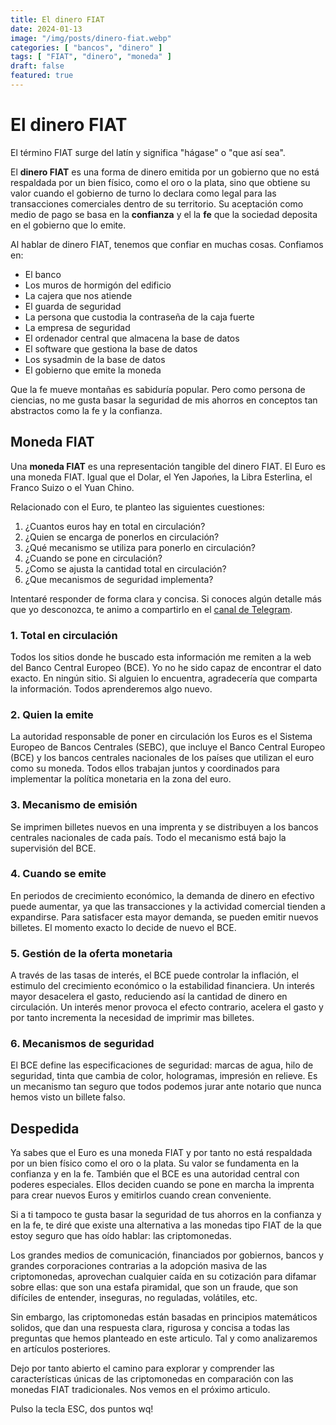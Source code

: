 ```yaml
---
title: El dinero FIAT
date: 2024-01-13
image: "/img/posts/dinero-fiat.webp"
categories: [ "bancos", "dinero" ]
tags: [ "FIAT", "dinero", "moneda" ]
draft: false
featured: true
---
```


# El dinero FIAT

El término FIAT surge del latín y significa "hágase" o "que así sea".

El **dinero FIAT** es una forma de dinero emitida por un gobierno que no está respaldada por un bien físico, como el oro o la plata, sino que obtiene su valor cuando el gobierno de turno lo declara como legal para las transacciones comerciales dentro de su territorio. Su aceptación como medio de pago se basa en la **confianza** y el la **fe** que la sociedad deposita en el gobierno que lo emite.

Al hablar de dinero FIAT, tenemos que confiar en muchas cosas. Confiamos en:

- El banco
- Los muros de hormigón del edificio
- La cajera que nos atiende
- El guarda de seguridad
- La persona que custodia la contraseña de la caja fuerte
- La empresa de seguridad
- El ordenador central que almacena la base de datos
- El software que gestiona la base de datos
- Los sysadmin de la base de datos
- El gobierno que emite la moneda

Que la fe mueve montañas es sabiduría popular. Pero como persona de ciencias, no me gusta basar la seguridad de mis ahorros en conceptos tan abstractos como la fe y la confianza.

## Moneda FIAT

Una **moneda FIAT** es una representación tangible del dinero FIAT. El Euro es una moneda FIAT. Igual que el Dolar, el Yen Japońes, la Libra Esterlina, el Franco Suizo o el Yuan Chino.

Relacionado con el Euro, te planteo las siguientes cuestiones:

1. ¿Cuantos euros hay en total en circulación?
2. ¿Quien se encarga de ponerlos en circulación?
3. ¿Qué mecanismo se utiliza para ponerlo en circulación?
4. ¿Cuando se pone en circulación?
5. ¿Como se ajusta la cantidad total en circulación?
6. ¿Que mecanismos de seguridad implementa?

Intentaré responder de forma clara y concisa. Si conoces algún detalle más que yo desconozca, te animo a compartirlo en el [canal de Telegram](https://t.me/lateclaescape).

### 1. Total en circulación

Todos los sitios donde he buscado esta información me remiten a la web del Banco Central Europeo (BCE). Yo no he sido capaz de encontrar el dato exacto. En ningún sitio. Si alguien lo encuentra, agradecería que comparta la información. Todos aprenderemos algo nuevo.

### 2. Quien la emite

La autoridad responsable de poner en circulación los Euros es el Sistema Europeo de Bancos Centrales (SEBC), que incluye el Banco Central Europeo (BCE) y los bancos centrales nacionales de los países que utilizan el euro como su moneda. Todos ellos trabajan juntos y coordinados para implementar la política monetaria en la zona del euro.

### 3. Mecanismo de emisión

Se imprimen billetes nuevos en una imprenta y se distribuyen a los bancos centrales nacionales de cada país. Todo el mecanismo está bajo la supervisión del BCE.

### 4. Cuando se emite

En periodos de crecimiento económico, la demanda de dinero en efectivo puede aumentar, ya que las transacciones y la actividad comercial tienden a expandirse. Para satisfacer esta mayor demanda, se pueden emitir nuevos billetes. El momento exacto lo decide de nuevo el BCE.

### 5. Gestión de la oferta monetaria

A través de las tasas de interés, el BCE puede controlar la inflación, el estimulo del crecimiento económico o la estabilidad financiera. Un interés mayor desacelera el gasto, reduciendo así la cantidad de dinero en circulación. Un interés menor provoca el efecto contrario, acelera el gasto y por tanto incrementa la necesidad de imprimir mas billetes.

### 6. Mecanismos de seguridad

El BCE define las especificaciones de seguridad: marcas de agua, hilo de seguridad, tinta que cambia de color, hologramas, impresión en relieve. Es un mecanismo tan seguro que todos podemos jurar ante notario que nunca hemos visto un billete falso.

## Despedida

Ya sabes que el Euro es una moneda FIAT y por tanto no está respaldada por un bien físico como el oro o la plata. Su valor se fundamenta en la confianza y en la fe. También que el BCE es una autoridad central con poderes especiales. Ellos deciden cuando se pone en marcha la imprenta para crear nuevos Euros y emitirlos cuando crean conveniente.

Si a ti tampoco te gusta basar la seguridad de tus ahorros en la confianza y en la fe, te diré que existe una alternativa a las monedas tipo FIAT de la que estoy seguro que has oído hablar: las criptomonedas.

Los grandes medios de comunicación, financiados por gobiernos, bancos y grandes corporaciones contrarias a la adopción masiva de las criptomonedas, aprovechan cualquier caída en su cotización para difamar sobre ellas: que son una estafa piramidal, que son un fraude, que son difíciles de entender, inseguras, no reguladas, volátiles, etc.

Sin embargo, las criptomonedas están basadas en principios matemáticos solidos, que dan una respuesta clara, rigurosa y concisa a todas las preguntas que hemos planteado en este articulo. Tal y como analizaremos en artículos posteriores.

Dejo por tanto abierto el camino para explorar y comprender las características únicas de las criptomonedas en comparación con las monedas FIAT tradicionales. Nos vemos en el próximo articulo.

Pulso la tecla ESC, dos puntos wq!

